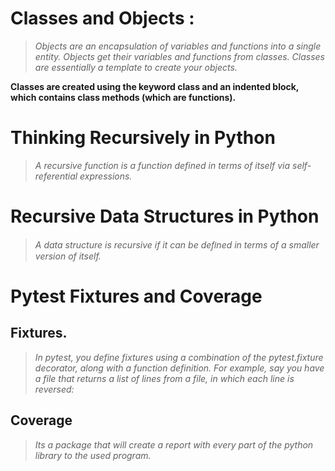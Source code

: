 # Classes and Objects :

> *Objects are an encapsulation of variables and functions into a single entity. Objects get their variables and functions from classes. Classes are essentially a template to create your objects.*

**Classes are created using the keyword class and an indented block, which contains class methods (which are functions).**

# Thinking Recursively in Python

> *A recursive function is a function defined in terms of itself via self-referential expressions.*

# Recursive Data Structures in Python

> *A data structure is recursive if it can be deﬁned in terms of a smaller version of itself.*

# Pytest Fixtures and Coverage


## Fixtures.

> *In pytest, you define fixtures using a combination of the pytest.fixture decorator, along with a function definition. For example, say you have a file that returns a list of lines from a file, in which each line is reversed:*


## Coverage 

> *Its a package that will create a report with every part of the python library to the used program.*


